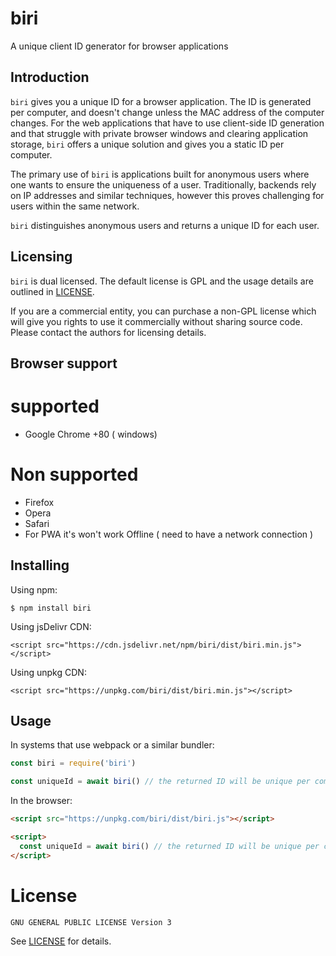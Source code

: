 # biri

A unique client ID generator for browser applications

## Introduction

`biri` gives you a unique ID for a browser application. The ID is generated per computer, and doesn't change unless the MAC address of the computer changes. For the web applications that have to use client-side ID generation and that struggle with private browser windows and clearing application storage, `biri` offers a unique solution and gives you a static ID per computer.

The primary use of `biri` is applications built for anonymous users where one wants to ensure the uniqueness of a user. Traditionally, backends rely on IP addresses and similar techniques, however this proves challenging for users within the same network.

`biri` distinguishes anonymous users and returns a unique ID for each user.

## Licensing

`biri` is dual licensed. The default license is GPL and the usage details are outlined in [LICENSE](LICENSE).

If you are a commercial entity, you can purchase a non-GPL license which will give you rights to use it commercially without sharing source code. Please contact the authors for licensing details.

## Browser support
# supported
* Google Chrome +80 ( windows)
# Non supported
* Firefox
* Opera
* Safari
* For PWA it's won't work Offline ( need to have a network connection )


## Installing

Using npm:

```
$ npm install biri
```

Using jsDelivr CDN:

```
<script src="https://cdn.jsdelivr.net/npm/biri/dist/biri.min.js"></script>
```

Using unpkg CDN:

```
<script src="https://unpkg.com/biri/dist/biri.min.js"></script>
```

## Usage

In systems that use webpack or a similar bundler:

```js
const biri = require('biri')

const uniqueId = await biri() // the returned ID will be unique per computer
```

In the browser:

```html
<script src="https://unpkg.com/biri/dist/biri.js"></script>

<script>
  const uniqueId = await biri() // the returned ID will be unique per computer
</script>
```

# License

```
GNU GENERAL PUBLIC LICENSE Version 3
```

See [LICENSE](LICENSE) for details.
